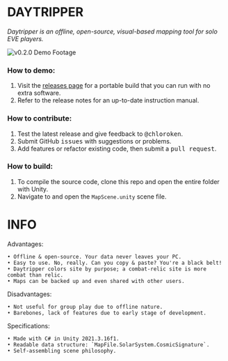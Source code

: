 # DAYTRIPPER
*Daytripper is an offline, open-source, visual-based mapping tool for solo EVE players.*

![v0.2.0 Demo Footage](https://i.imgur.com/dPkAvrv.gif)

### How to demo:

1. Visit the [releases page](https://github.com/chloroken/daytripper/releases) for a portable build that you can run with no extra software.
2. Refer to the release notes for an up-to-date instruction manual.

### How to contribute:

1. Test the latest release and give feedback to <kbd>@chloroken</kbd>.
2. Submit GitHub <kbd>issues</kbd> with suggestions or problems.
3. Add features or refactor existing code, then submit a <kbd>pull request</kbd>.

### How to build:

1. To compile the source code, clone this repo and open the entire folder with Unity.
2. Navigate to and open the `MapScene.unity` scene file.

# INFO

Advantages:

	• Offline & open-source. Your data never leaves your PC.
	• Easy to use. No, really. Can you copy & paste? You're a black belt!
	• Daytripper colors site by purpose; a combat-relic site is more combat than relic.
	• Maps can be backed up and even shared with other users.

Disadvantages:

	• Not useful for group play due to offline nature.
	• Barebones, lack of features due to early stage of development.

Specifications:

    • Made with C# in Unity 2021.3.16f1.
    • Readable data structure: `MapFile.SolarSystem.CosmicSignature`.
    • Self-assembling scene philosophy.
